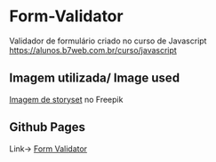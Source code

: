 # Form-Validator

Validador de formulário criado no curso de Javascript <a href="https://alunos.b7web.com.br/curso/javascript">https://alunos.b7web.com.br/curso/javascript</a>

## Imagem utilizada/ Image used

<a href="https://br.freepik.com/vetores-gratis/ilustracao-do-conceito-de-formularios_12445724.htm#query=cadastro&position=1&from_view=search&track=robertav1_2_sidr">Imagem de storyset</a> no Freepik

## Github Pages

Link-> <a href="https://gabrielssconceicao.github.io/Form-Validator/">Form Validator</a>
